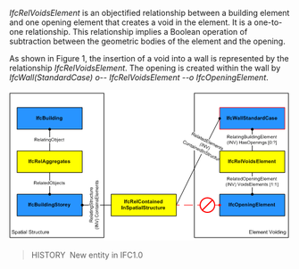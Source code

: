 _IfcRelVoidsElement_ is an objectified relationship between a building element and one opening element that creates a void in the element. It is a one-to-one relationship. This relationship implies a Boolean operation of subtraction between the geometric bodies of the element and the opening.

As shown in Figure 1, the insertion of a void into a wall is represented by the relationship _IfcRelVoidsElement_. The opening is created within the wall by _IfcWall(StandardCase) o-- IfcRelVoidsElement --o IfcOpeningElement_.

!["relationships for voiding"](../../../../../../figures/ifcrelvoidselements-fig1.png "Figure 1 &mdash; Relationship for element voiding")

> HISTORY&nbsp; New entity in IFC1.0